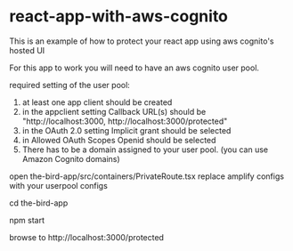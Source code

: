 # react-app-with-aws-cognito
This is an example of how to protect your react app using aws cognito's hosted UI 

For this app to work you will need to have an aws cognito user pool.

required setting of the user pool:

1. at least one app client should be created
2. in the appclient setting Callback URL(s) should be "http://localhost:3000, http://localhost:3000/protected"
3. in the OAuth 2.0 setting Implicit grant should be selected
4. in Allowed OAuth Scopes Openid should be selected
5. There has to be a domain assigned to your user pool. (you can use Amazon Cognito domains)

open the-bird-app/src/containers/PrivateRoute.tsx
replace amplify configs with your userpool configs

cd the-bird-app

npm start

browse to http://localhost:3000/protected
